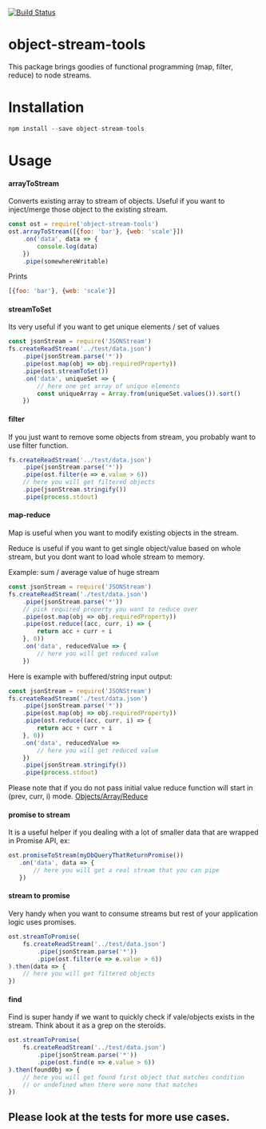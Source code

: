 [![Build Status](https://travis-ci.org/kichooo/object-stream-tools.svg?branch=master)](https://travis-ci.org/kichooo/object-stream-tools)

# object-stream-tools

This package brings goodies of functional programming (map, filter, reduce) to node streams.


# Installation

```js
npm install --save object-stream-tools
```


# Usage
 
#### arrayToStream

Converts existing array to stream of objects. Useful if you want to inject/merge those object to the existing stream. 

```js
const ost = require('object-stream-tools')
ost.arrayToStream([{foo: 'bar'}, {web: 'scale'}])
    .on('data', data => {
        console.log(data)
    })
    .pipe(somewhereWritable)        
```

Prints

```js
[{foo: 'bar'}, {web: 'scale'}]
```


#### streamToSet

Its very useful if you want to get unique elements / set of values

```js
const jsonStream = require('JSONStream')
fs.createReadStream('../test/data.json')
    .pipe(jsonStream.parse('*'))
    .pipe(ost.map(obj => obj.requiredProperty))
    .pipe(ost.streamToSet())
    .on('data', uniqueSet => {
        // here one get array of unique elements
        const uniqueArray = Array.from(uniqueSet.values()).sort()
    })
```


#### filter

If you just want to remove some objects from stream, you probably want to use filter function.

```js
fs.createReadStream('../test/data.json')
    .pipe(jsonStream.parse('*'))
    .pipe(ost.filter(e => e.value > 6))
    // here you will get filtered objects
    .pipe(jsonStream.stringify())
    .pipe(process.stdout)
```


#### map-reduce

Map is useful when you want to modify existing objects in the stream.

Reduce is useful if you want to get single object/value based on whole stream, but
you dont want to load whole stream to memory.

Example: sum / average value of huge stream

```js
const jsonStream = require('JSONStream')
fs.createReadStream('./test/data.json')
    .pipe(jsonStream.parse('*'))
    // pick required property you want to reduce over
    .pipe(ost.map(obj => obj.requiredProperty))
    .pipe(ost.reduce((acc, curr, i) => {
        return acc + curr + i
    }, 0))
    .on('data', reducedValue => {
        // here you will get reduced value
    })
```

Here is example with buffered/string input output:

```js
const jsonStream = require('JSONStream')
fs.createReadStream('./test/data.json')
    .pipe(jsonStream.parse('*'))
    .pipe(ost.map(obj => obj.requiredProperty))
    .pipe(ost.reduce((acc, curr, i) => {
        return acc + curr + i
    }, 0))
    .on('data', reducedValue =>
        // here you will get reduced value 
    })
    .pipe(jsonStream.stringify())
    .pipe(process.stdout)
```

Please note that if you do not pass initial value reduce function will start in (prev, curr, i) mode.
[Objects/Array/Reduce](https://developer.mozilla.org/en-US/docs/Web/JavaScript/Reference/Global_Objects/Array/Reduce)


#### promise to stream

It is a useful helper if you dealing with a lot of smaller data that are wrapped in Promise API, ex:

```js
ost.promiseToStream(myDbQueryThatReturnPromise())
   .on('data', data => {
       // here you will get a real stream that you can pipe
   })
```


#### stream to promise

Very handy when you want to consume streams but rest of your application logic uses promises. 

```js
ost.streamToPromise(
    fs.createReadStream('../test/data.json')
        .pipe(jsonStream.parse('*'))
        .pipe(ost.filter(e => e.value > 6))
).then(data => {
    // here you will get filtered objects
})
```


#### find

Find is super handy if we want to quickly check if vale/objects exists in the stream.
Think about it as a grep on the steroids.

```js
ost.streamToPromise(
    fs.createReadStream('../test/data.json')
        .pipe(jsonStream.parse('*'))
        .pipe(ost.find(e => e.value > 6))
).then(foundObj => {
    // here you will get found first object that matches condition
    // or undefined when there were none that matches
})
```


## Please look at the tests for more use cases.
